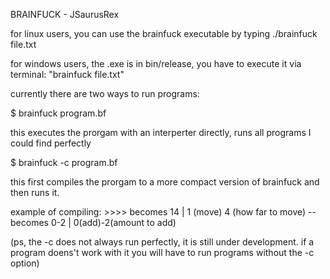 BRAINFUCK - JSaurusRex

for linux users, you can use the brainfuck executable by typing ./brainfuck file.txt

for windows users, the .exe is in bin/release, you have to execute it via terminal: "brainfuck file.txt"


currently there are two ways to run programs:

 $ brainfuck program.bf

  this executes the prorgam with an interperter directly, runs all programs I could find perfectly
  
 $ brainfuck -c program.bf

  this first compiles the prorgam to a more compact version of brainfuck and then runs it.
  
  example of compiling: >>>> becomes 14 | 1 (move) 4 (how far to move)
  -- becomes 0-2 | 0(add)-2(amount to add)
  
  (ps, the -c does not always run perfectly, it is still under development. if a program doens't work with it you will have to run programs without the -c option)
